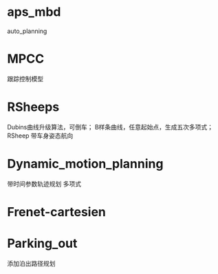 # aps_mbd
auto_planning
# MPCC
跟踪控制模型
# RSheeps
Dubins曲线升级算法，可倒车；
B样条曲线，任意起始点，生成五次多项式；
RSheep 带车身姿态航向
# Dynamic_motion_planning
带时间参数轨迹规划 多项式
# Frenet-cartesien
# Parking_out
添加泊出路径规划
